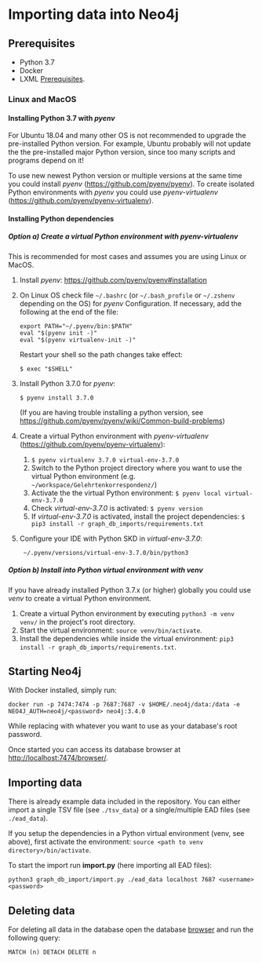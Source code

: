 # Importing data into Neo4j

## Prerequisites

* Python 3.7
* Docker
* LXML [Prerequisites](http://lxml.de/installation.html).

### Linux and MacOS

#### Installing Python 3.7 with _pyenv_

For Ubuntu 18.04 and many other OS is not recommended to upgrade the pre-installed Python version. For example, Ubuntu
probably will not update the the pre-installed major Python version, since too many scripts and programs depend on it!

To use new newest Python version or multiple versions at the same time you could install _pyenv_
(https://github.com/pyenv/pyenv). To create isolated Python environments with _pyenv_ you could use
_pyenv-virtualenv_ (https://github.com/pyenv/pyenv-virtualenv).

#### Installing Python dependencies

##### Option a) Create a virtual Python environment with _pyenv-virtualenv_

This is recommended for most cases and assumes you are using Linux or MacOS.

1. Install _pyenv_: https://github.com/pyenv/pyenv#installation
2. On Linux OS check file `~/.bashrc` (or `~/.bash_profile` or `~/.zshenv` depending on the OS) for _pyenv_
Configuration. If necessary, add the following at the end of the file:
   ```
   export PATH="~/.pyenv/bin:$PATH"
   eval "$(pyenv init -)"
   eval "$(pyenv virtualenv-init -)"
   ```
   Restart your shell so the path changes take effect:

   `$ exec "$SHELL"`

3. Install Python 3.7.0 for _pyenv_:

    `$ pyenv install 3.7.0`

    (If you are having trouble installing a python version, see
    https://github.com/pyenv/pyenv/wiki/Common-build-problems)
4. Create a virtual Python environment with _pyenv-virtualenv_ (https://github.com/pyenv/pyenv-virtualenv):
    1. `$ pyenv virtualenv 3.7.0 virtual-env-3.7.0`
    2. Switch to the Python project directory where you want to use the virtual Python environment
    (e.g. `~/workspace/Gelehrtenkorrespondenz/`)
    3. Activate the the virtual Python environment: `$ pyenv local virtual-env-3.7.0`
    4. Check _virtual-env-3.7.0_ is activated: `$ pyenv version`
    5. If _virtual-env-3.7.0_ is activated, install the project dependencies:
    `$ pip3 install -r graph_db_imports/requirements.txt`
5. Configure your IDE with Python SKD in _virtual-env-3.7.0_:

    ` ~/.pyenv/versions/virtual-env-3.7.0/bin/python3`


##### Option b) Install into Python virtual environment with _venv_

If you have already installed Python 3.7.x (or higher) globally you could use _venv_ to create a virtual Python
environment.

1) Create a virtual Python environment by executing `python3 -m venv venv/` in the project's root directory.
2) Start the virtual environment: `source venv/bin/activate`.
3) Install the dependencies while inside the virtual environment: `pip3 install -r graph_db_imports/requirements.txt`.

## Starting Neo4j

With Docker installed, simply run:
```
docker run -p 7474:7474 -p 7687:7687 -v $HOME/.neo4j/data:/data -e NEO4J_AUTH=neo4j/<password> neo4j:3.4.0
```
While replacing <password> with whatever you want to use as your database's root password. 

Once started you can access its database browser at 
[http://localhost:7474/browser/](http://localhost:7474/browser/).

## Importing data

There is already example data included in the repository. You can either import a single TSV file (see `./tsv_data`) or
a single/multiple EAD files (see `./ead_data`). 

If you setup the dependencies in a Python virtual environment (venv, see above), first activate the environment: 
`source <path to venv directory>/bin/activate`. 

To start the import run __import.py__ (here importing all EAD files):

```
python3 graph_db_import/import.py ./ead_data localhost 7687 <username> <password>
```

## Deleting data

For deleting all data in the database open the database [browser](http://localhost:7474/browser/) and run the following 
query:
 
```
MATCH (n) DETACH DELETE n
```
